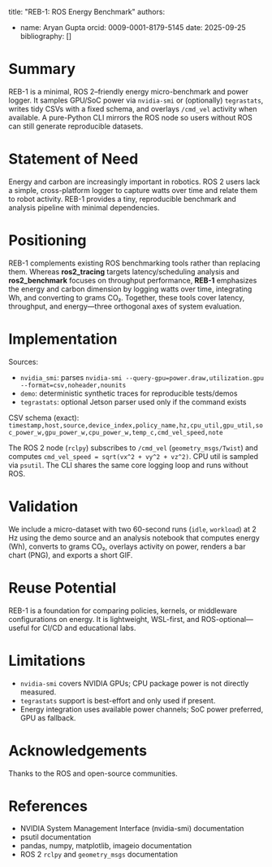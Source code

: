 title: "REB-1: ROS Energy Benchmark"
authors:
  - name: Aryan Gupta
    orcid: 0009-0001-8179-5145
date: 2025-09-25
bibliography: []

# Summary
REB-1 is a minimal, ROS 2–friendly energy micro-benchmark and power logger. It samples
GPU/SoC power via `nvidia-smi` or (optionally) `tegrastats`, writes tidy CSVs with a fixed schema,
and overlays `/cmd_vel` activity when available. A pure-Python CLI mirrors the ROS node so users
without ROS can still generate reproducible datasets.

# Statement of Need
Energy and carbon are increasingly important in robotics. ROS 2 users lack a simple,
cross-platform logger to capture watts over time and relate them to robot activity.
REB-1 provides a tiny, reproducible benchmark and analysis pipeline with minimal dependencies.

# Positioning
REB-1 complements existing ROS benchmarking tools rather than replacing them. Whereas **ros2_tracing**
targets latency/scheduling analysis and **ros2_benchmark** focuses on throughput performance,
**REB-1** emphasizes the energy and carbon dimension by logging watts over time, integrating Wh,
and converting to grams CO₂. Together, these tools cover latency, throughput, and energy—three
orthogonal axes of system evaluation.

# Implementation
Sources:
- `nvidia_smi`: parses `nvidia-smi --query-gpu=power.draw,utilization.gpu --format=csv,noheader,nounits`
- `demo`: deterministic synthetic traces for reproducible tests/demos
- `tegrastats`: optional Jetson parser used only if the command exists

CSV schema (exact):  
`timestamp,host,source,device_index,policy_name,hz,cpu_util,gpu_util,soc_power_w,gpu_power_w,cpu_power_w,temp_c,cmd_vel_speed,note`

The ROS 2 node (`rclpy`) subscribes to `/cmd_vel` (`geometry_msgs/Twist`) and computes
`cmd_vel_speed = sqrt(vx^2 + vy^2 + vz^2)`. CPU util is sampled via `psutil`. The CLI shares the same
core logging loop and runs without ROS.

# Validation
We include a micro-dataset with two 60-second runs (`idle`, `workload`) at 2 Hz using the demo source
and an analysis notebook that computes energy (Wh), converts to grams CO₂, overlays activity on power,
renders a bar chart (PNG), and exports a short GIF.

# Reuse Potential
REB-1 is a foundation for comparing policies, kernels, or middleware configurations on energy.
It is lightweight, WSL-first, and ROS-optional—useful for CI/CD and educational labs.

# Limitations
- `nvidia-smi` covers NVIDIA GPUs; CPU package power is not directly measured.
- `tegrastats` support is best-effort and only used if present.
- Energy integration uses available power channels; SoC power preferred, GPU as fallback.

# Acknowledgements
Thanks to the ROS and open-source communities.

# References
- NVIDIA System Management Interface (nvidia-smi) documentation
- psutil documentation
- pandas, numpy, matplotlib, imageio documentation
- ROS 2 `rclpy` and `geometry_msgs` documentation
